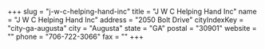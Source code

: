 +++
slug = "j-w-c-helping-hand-inc"
title = "J W C Helping Hand Inc"
name = "J W C Helping Hand Inc"
address = "2050 Bolt Drive"
cityIndexKey = "city-ga-augusta"
city = "Augusta"
state = "GA"
postal = "30901"
website = ""
phone = "706-722-3066"
fax = ""
+++

